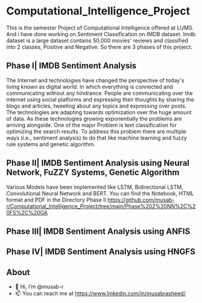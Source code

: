 # Computational_Intelligence_Project

This is the semester Project of Computational Intelligence offered at LUMS. And i have done working on Sentiment Classification on IMDB dataset. Imdb dataset is a large dataset contains 50,000 movies' reviews and classified into 2 classes, Positive and Negative. So there are 3 phases of this project.

## Phase I| IMDB Sentiment Analysis

The Internet and technologies have changed the perspective of today's living known as digital world. In which everything is connected and communicating without any hindrance. People are communicating over the internet using social platforms and expressing their thoughts by sharing the blogs and articles, tweeting about any topics and expressing over posts. The technologies are adapting towards optimization over the huge amount of data. As these technologies growing exponentially the problems are arriving alongside. One of the major Problem is text classification for optimizing the search results. To address this problem there are multiple ways (i.e., sentiment analysis) to do that like machine learning and fuzzy rule systems and genetic algorithm. 

## Phase II| IMDB Sentiment Analysis using Neural Network, FuZZY Systems, Genetic Algorithm
Various Models have been implemented like LSTM, Bidirectional LSTM, Convolutional Neural Network and BERT. You can find the Notebook, HTML format and PDF in the Directory Phase II https://github.com/musab-r/Computational_Intelligence_Project/tree/main/Phase%202%20NN%2C%20FS%2C%20GA 


## Phase III| IMDB Sentiment Analysis using ANFIS



## Phase IV| IMDB Sentiment Analysis using HNGFS 



## About
- 👋 Hi, I’m @musab-r
- 📫 You can reach me at https://www.linkedin.com/in/musabrasheed/ 
